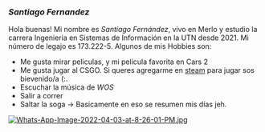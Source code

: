 ### ***Santiago Fernandez***
Hola buenas! Mi nombre es *Santiago Fernández*, vivo en Merlo y estudio la carrera Ingenieria en Sistemas de Información en la UTN desde 2021. Mi número de legajo es 173.222-5.
Algunos de mis Hobbies son:
  - Me gusta mirar peliculas, y mi pelicula favorita en Cars 2
  - Me gusta jugar al CSGO. Si queres agregarme en [steam](https://steamcommunity.com/profiles/76561199032614379) para jugar sos bievenido/a (:.
  - Escuchar la música de *WOS*
  - Salir a correr
  - Saltar la soga -> Basicamente en eso se resumen mis días jeh. 


[![Whats-App-Image-2022-04-03-at-8-26-01-PM.jpg](https://i.postimg.cc/PJ4jvsQf/Whats-App-Image-2022-04-03-at-8-26-01-PM.jpg)](https://postimg.cc/kRBZLHHL)
